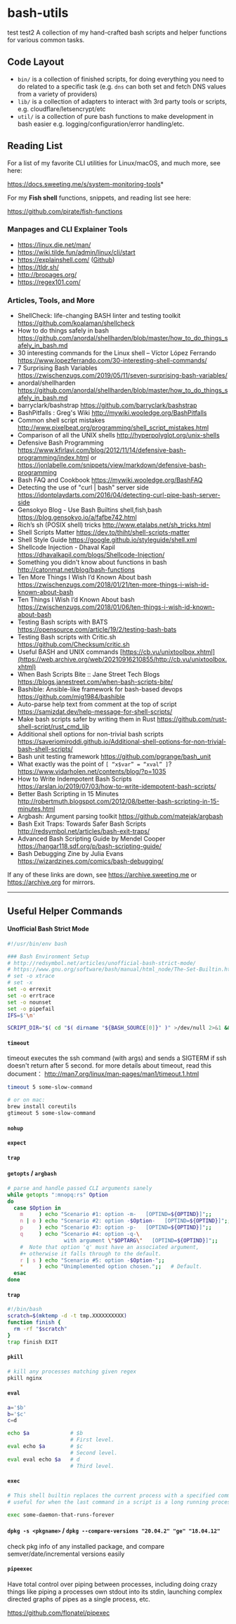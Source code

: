 # bash-utils
test test2
A collection of my hand-crafted bash scripts and helper functions for various common tasks.

## Code Layout

- `bin/` is a collection of finished scripts, for doing everything you need to do related to a specific task (e.g. `dns` can both set and fetch DNS values from a variety of providers)
- `lib/` is a collection of adapters to interact with 3rd party tools or scripts, e.g. cloudflare/letsencrypt/etc
- `util/` is a collection of pure bash functions to make development in bash easier e.g. logging/configuration/error handling/etc.


## Reading List

For a list of my favorite CLI utilities for Linux/macOS, and much more, see here: 

https://docs.sweeting.me/s/system-monitoring-tools*

For my **Fish shell** functions, snippets, and reading list see here:  

https://github.com/pirate/fish-functions

### Manpages and CLI Explainer Tools

- https://linux.die.net/man/
- https://wiki.tilde.fun/admin/linux/cli/start
- https://explainshell.com/ ([Github](https://github.com/idank/explainshell))
- https://tldr.sh/
- http://bropages.org/
- https://regex101.com/

### Articles, Tools, and More

 - ShellCheck: life-changing BASH linter and testing toolkit              https://github.com/koalaman/shellcheck
 - How to do things safely in bash                                        https://github.com/anordal/shellharden/blob/master/how_to_do_things_safely_in_bash.md
 - 30 interesting commands for the Linux shell – Víctor López Ferrando    https://www.lopezferrando.com/30-interesting-shell-commands/
 - 7 Surprising Bash Variables                                            https://zwischenzugs.com/2019/05/11/seven-surprising-bash-variables/
 - anordal/shellharden                                                    https://github.com/anordal/shellharden/blob/master/how_to_do_things_safely_in_bash.md
 - barryclark/bashstrap                                                   https://github.com/barryclark/bashstrap
 - BashPitfalls : Greg's Wiki                                             http://mywiki.wooledge.org/BashPitfalls
 - Common shell script mistakes                                           http://www.pixelbeat.org/programming/shell_script_mistakes.html
 - Comparison of all the UNIX shells                                      http://hyperpolyglot.org/unix-shells
 - Defensive Bash Programming                                             https://www.kfirlavi.com/blog/2012/11/14/defensive-bash-programming/index.html or https://jonlabelle.com/snippets/view/markdown/defensive-bash-programming
 - Bash FAQ and Cookbook                                                  https://mywiki.wooledge.org/BashFAQ
 - Detecting the use of "curl | bash" server side                         https://idontplaydarts.com/2016/04/detecting-curl-pipe-bash-server-side
 - Gensokyo Blog - Use Bash Builtins shell,fish,bash                      https://blog.gensokyo.io/a/fafbe742.html
 - Rich’s sh (POSIX shell) tricks                                         http://www.etalabs.net/sh_tricks.html
 - Shell Scripts Matter                                                   https://dev.to/thiht/shell-scripts-matter
 - Shell Style Guide                                                      https://google.github.io/styleguide/shell.xml
 - Shellcode Injection - Dhaval Kapil                                     https://dhavalkapil.com/blogs/Shellcode-Injection/
 - Something you didn't know about functions in bash                      http://catonmat.net/blog/bash-functions
 - Ten More Things I Wish I’d Known About bash                            https://zwischenzugs.com/2018/01/21/ten-more-things-i-wish-id-known-about-bash
 - Ten Things I Wish I’d Known About bash                                 https://zwischenzugs.com/2018/01/06/ten-things-i-wish-id-known-about-bash
 - Testing Bash scripts with BATS                                         https://opensource.com/article/19/2/testing-bash-bats
 - Testing Bash scripts with Critic.sh                                    https://github.com/Checksum/critic.sh
 - Useful BASH and UNIX commands                                          [https://cb.vu/unixtoolbox.xhtml](https://web.archive.org/web/20210916210855/http://cb.vu/unixtoolbox.xhtml)
 - When Bash Scripts Bite :: Jane Street Tech Blogs                       https://blogs.janestreet.com/when-bash-scripts-bite/
 - Bashible: Ansible-like framework for bash-based devops                 https://github.com/mig1984/bashible
 - Auto-parse help text from comment at the top of script                 https://samizdat.dev/help-message-for-shell-scripts/
 - Make bash scripts safer by writing them in Rust                        https://github.com/rust-shell-script/rust_cmd_lib
 - Additional shell options for non-trivial bash scripts                  https://saveriomiroddi.github.io/Additional-shell-options-for-non-trivial-bash-shell-scripts/
 - Bash unit testing framework                                            https://github.com/pgrange/bash_unit
 - What exactly was the point of `[ “x$var” = “xval” ]`?                  https://www.vidarholen.net/contents/blog/?p=1035
 - How to Write Indempotent Bash Scripts                                  https://arslan.io/2019/07/03/how-to-write-idempotent-bash-scripts/
 - Better Bash Scripting in 15 Minutes                                    http://robertmuth.blogspot.com/2012/08/better-bash-scripting-in-15-minutes.html
 - Argbash: Argument parsing toolkit                                      https://github.com/matejak/argbash
 - Bash Exit Traps: Towards Safer Bash Scripts                            http://redsymbol.net/articles/bash-exit-traps/
 - Advanced Bash Scripting Guide by Mendel Cooper                         https://hangar118.sdf.org/p/bash-scripting-guide/
 - Bash Debugging Zine by Julia Evans                                     https://wizardzines.com/comics/bash-debugging/


If any of these links are down, see https://archive.sweeting.me or https://archive.org for mirrors.

---

## Useful Helper Commands

#### Unofficial Bash Strict Mode

```bash
#!/usr/bin/env bash

### Bash Environment Setup
# http://redsymbol.net/articles/unofficial-bash-strict-mode/
# https://www.gnu.org/software/bash/manual/html_node/The-Set-Builtin.html
# set -o xtrace
# set -x
set -o errexit
set -o errtrace
set -o nounset
set -o pipefail
IFS=$'\n'

SCRIPT_DIR="$( cd "$( dirname "${BASH_SOURCE[0]}" )" >/dev/null 2>&1 && pwd )"
```

#### `timeout`

timeout executes the ssh command (with args) and sends a SIGTERM if ssh doesn't return after 5 second. for more details about timeout, read this document： http://man7.org/linux/man-pages/man1/timeout.1.html

```bash
timeout 5 some-slow-command

# or on mac:
brew install coreutils
gtimeout 5 some-slow-command
```

#### `nohup`

#### `expect`

#### `trap`

#### `getopts` / `argbash`

```bash
# parse and handle passed CLI arguments sanely
while getopts ":mnopq:rs" Option
do
  case $Option in
    m     ) echo "Scenario #1: option -m-   [OPTIND=${OPTIND}]";;
    n | o ) echo "Scenario #2: option -$Option-   [OPTIND=${OPTIND}]";;
    p     ) echo "Scenario #3: option -p-   [OPTIND=${OPTIND}]";;
    q     ) echo "Scenario #4: option -q-\
                  with argument \"$OPTARG\"   [OPTIND=${OPTIND}]";;
    #  Note that option 'q' must have an associated argument,
    #+ otherwise it falls through to the default.
    r | s ) echo "Scenario #5: option -$Option-";;
    *     ) echo "Unimplemented option chosen.";;   # Default.
  esac
done
```

#### `trap`

```bash
#!/bin/bash
scratch=$(mktemp -d -t tmp.XXXXXXXXXX)
function finish {
  rm -rf "$scratch"
}
trap finish EXIT
```

#### `pkill`

```bash
# kill any processes matching given regex
pkill nginx
```

#### `eval`

```bash
a='$b'
b='$c'
c=d

echo $a             # $b
                    # First level.
eval echo $a        # $c
                    # Second level.
eval eval echo $a   # d
                    # Third level.
```

#### `exec`

```bash
# This shell builtin replaces the current process with a specified command
# useful for when the last command in a script is a long running process you want to kick off, and you dont want it to be a child of bash

exec some-daemon-that-runs-forever
```

#### `dpkg -s <pkgname>` / `dpkg --compare-versions "20.04.2" "ge" "18.04.12"`

check pkg info of any installed package, and compare semver/date/incremental versions easily

#### `pipeexec`

Have total control over piping between processes, including doing crazy things like piping a processes own stdout into its stdin, launching complex directed graphs of pipes as a single process, etc.

https://github.com/flonatel/pipexec
